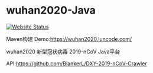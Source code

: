 # wuhan2020-Java

[![Website Status](https://img.shields.io/website?url=https://wuhan2020.luncode.com)](https://wuhan2020.luncode.com)

Maven构建
Demo:https://wuhan2020.luncode.com/

wuhan2020  新型冠状病毒 2019-nCoV    Java平台

API:https://github.com/BlankerL/DXY-2019-nCoV-Crawler
